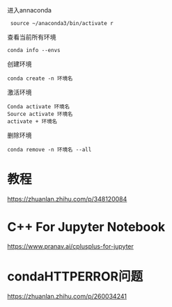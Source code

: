 进入annaconda

```
 source ~/anaconda3/bin/activate r
```

查看当前所有环境

```python3
conda info --envs
```

创建环境

```python3
conda create -n 环境名
```

激活环境

```text
Conda activate 环境名
Source activate 环境名
activate + 环境名
```

删除环境

```text
conda remove -n 环境名 --all
```

# 教程

https://zhuanlan.zhihu.com/p/348120084

# C++ For Jupyter Notebook

https://www.pranav.ai/cplusplus-for-jupyter

# condaHTTPERROR问题

https://zhuanlan.zhihu.com/p/260034241